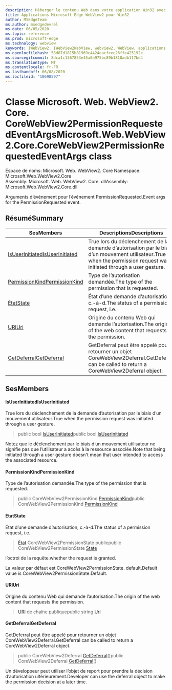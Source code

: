 ```yaml
---
description: Héberger le contenu Web dans votre application Win32 avec le contrôle Microsoft Edge WebView2
title: Applications Microsoft Edge WebView2 pour Win32
author: MSEdgeTeam
ms.author: msedgedevrel
ms.date: 06/05/2020
ms.topic: reference
ms.prod: microsoft-edge
ms.technology: webview
keywords: IWebView2, IWebView2WebView, webview2, WebView, applications Win32, Win32, Edge, ICoreWebView2, ICoreWebView2Controller, contrôle de navigateur, html Edge
ms.openlocfilehash: 58d87d1815b81969c4424eacfcec26ffe425192e
ms.sourcegitcommit: 8dca1c1367853e45a0a975bc89b1818adb117bd4
ms.translationtype: MT
ms.contentlocale: fr-FR
ms.lasthandoff: 06/08/2020
ms.locfileid: "10698597"
---
```

# <span data-ttu-id="4bbd7-104">Classe Microsoft. Web. WebView2. Core. CoreWebView2PermissionRequestedEventArgs</span><span class="sxs-lookup"><span data-stu-id="4bbd7-104">Microsoft.Web.WebView2.Core.CoreWebView2PermissionRequestedEventArgs class</span></span> 

<span data-ttu-id="4bbd7-105">Espace de noms: Microsoft. Web. WebView2. Core </span><span class="sxs-lookup"><span data-stu-id="4bbd7-105">Namespace: Microsoft.Web.WebView2.Core</span></span>\
<span data-ttu-id="4bbd7-106">Assembly: Microsoft. Web. WebView2. Core. dll</span><span class="sxs-lookup"><span data-stu-id="4bbd7-106">Assembly: Microsoft.Web.WebView2.Core.dll</span></span>

<span data-ttu-id="4bbd7-107">Arguments d’événement pour l’événement PermissionRequested.</span><span class="sxs-lookup"><span data-stu-id="4bbd7-107">Event args for the PermissionRequested event.</span></span>

## <span data-ttu-id="4bbd7-108">Résumé</span><span class="sxs-lookup"><span data-stu-id="4bbd7-108">Summary</span></span>

 <span data-ttu-id="4bbd7-109">Ses</span><span class="sxs-lookup"><span data-stu-id="4bbd7-109">Members</span></span>                        | <span data-ttu-id="4bbd7-110">Descriptions</span><span class="sxs-lookup"><span data-stu-id="4bbd7-110">Descriptions</span></span>
--------------------------------|---------------------------------------------
[<span data-ttu-id="4bbd7-111">IsUserInitiated</span><span class="sxs-lookup"><span data-stu-id="4bbd7-111">IsUserInitiated</span></span>](#isuserinitiated) | <span data-ttu-id="4bbd7-112">True lors du déclenchement de la demande d’autorisation par le biais d’un mouvement utilisateur.</span><span class="sxs-lookup"><span data-stu-id="4bbd7-112">True when the permission request was initiated through a user gesture.</span></span>
[<span data-ttu-id="4bbd7-113">PermissionKind</span><span class="sxs-lookup"><span data-stu-id="4bbd7-113">PermissionKind</span></span>](#permissionkind) | <span data-ttu-id="4bbd7-114">Type de l’autorisation demandée.</span><span class="sxs-lookup"><span data-stu-id="4bbd7-114">The type of the permission that is requested.</span></span>
[<span data-ttu-id="4bbd7-115">État</span><span class="sxs-lookup"><span data-stu-id="4bbd7-115">State</span></span>](#state) | <span data-ttu-id="4bbd7-116">État d’une demande d’autorisation, c.-à-d.</span><span class="sxs-lookup"><span data-stu-id="4bbd7-116">The status of a permission request, i.e.</span></span>
[<span data-ttu-id="4bbd7-117">URI</span><span class="sxs-lookup"><span data-stu-id="4bbd7-117">Uri</span></span>](#uri) | <span data-ttu-id="4bbd7-118">Origine du contenu Web qui demande l’autorisation.</span><span class="sxs-lookup"><span data-stu-id="4bbd7-118">The origin of the web content that requests the permission.</span></span>
[<span data-ttu-id="4bbd7-119">GetDeferral</span><span class="sxs-lookup"><span data-stu-id="4bbd7-119">GetDeferral</span></span>](#getdeferral) | <span data-ttu-id="4bbd7-120">GetDeferral peut être appelé pour retourner un objet CoreWebView2Deferral.</span><span class="sxs-lookup"><span data-stu-id="4bbd7-120">GetDeferral can be called to return a CoreWebView2Deferral object.</span></span>

## <span data-ttu-id="4bbd7-121">Ses</span><span class="sxs-lookup"><span data-stu-id="4bbd7-121">Members</span></span>

#### <span data-ttu-id="4bbd7-122">IsUserInitiated</span><span class="sxs-lookup"><span data-stu-id="4bbd7-122">IsUserInitiated</span></span> 

<span data-ttu-id="4bbd7-123">True lors du déclenchement de la demande d’autorisation par le biais d’un mouvement utilisateur.</span><span class="sxs-lookup"><span data-stu-id="4bbd7-123">True when the permission request was initiated through a user gesture.</span></span>

> <span data-ttu-id="4bbd7-124">public bool [IsUserInitiated](#isuserinitiated)</span><span class="sxs-lookup"><span data-stu-id="4bbd7-124">public bool [IsUserInitiated](#isuserinitiated)</span></span>

<span data-ttu-id="4bbd7-125">Notez que le déclenchement par le biais d’un mouvement utilisateur ne signifie pas que l’utilisateur a accès à la ressource associée.</span><span class="sxs-lookup"><span data-stu-id="4bbd7-125">Note that being initiated through a user gesture doesn't mean that user intended to access the associated resource.</span></span>

#### <span data-ttu-id="4bbd7-126">PermissionKind</span><span class="sxs-lookup"><span data-stu-id="4bbd7-126">PermissionKind</span></span> 

<span data-ttu-id="4bbd7-127">Type de l’autorisation demandée.</span><span class="sxs-lookup"><span data-stu-id="4bbd7-127">The type of the permission that is requested.</span></span>

> <span data-ttu-id="4bbd7-128">public CoreWebView2PermissionKind [PermissionKind](#permissionkind)</span><span class="sxs-lookup"><span data-stu-id="4bbd7-128">public CoreWebView2PermissionKind [PermissionKind](#permissionkind)</span></span>

#### <span data-ttu-id="4bbd7-129">État</span><span class="sxs-lookup"><span data-stu-id="4bbd7-129">State</span></span> 

<span data-ttu-id="4bbd7-130">État d’une demande d’autorisation, c.-à-d.</span><span class="sxs-lookup"><span data-stu-id="4bbd7-130">The status of a permission request, i.e.</span></span>

> <span data-ttu-id="4bbd7-131">[État](#state) CoreWebView2PermissionState public</span><span class="sxs-lookup"><span data-stu-id="4bbd7-131">public CoreWebView2PermissionState [State](#state)</span></span>

<span data-ttu-id="4bbd7-132">l’octroi de la requête.</span><span class="sxs-lookup"><span data-stu-id="4bbd7-132">whether the request is granted.</span></span>

<span data-ttu-id="4bbd7-133">La valeur par défaut est CoreWebView2PermissionState. default.</span><span class="sxs-lookup"><span data-stu-id="4bbd7-133">Default value is CoreWebView2PermissionState.Default.</span></span>

#### <span data-ttu-id="4bbd7-134">URI</span><span class="sxs-lookup"><span data-stu-id="4bbd7-134">Uri</span></span> 

<span data-ttu-id="4bbd7-135">Origine du contenu Web qui demande l’autorisation.</span><span class="sxs-lookup"><span data-stu-id="4bbd7-135">The origin of the web content that requests the permission.</span></span>

> <span data-ttu-id="4bbd7-136">[URI](#uri) de chaîne publique</span><span class="sxs-lookup"><span data-stu-id="4bbd7-136">public string [Uri](#uri)</span></span>

#### <span data-ttu-id="4bbd7-137">GetDeferral</span><span class="sxs-lookup"><span data-stu-id="4bbd7-137">GetDeferral</span></span> 

<span data-ttu-id="4bbd7-138">GetDeferral peut être appelé pour retourner un objet CoreWebView2Deferral.</span><span class="sxs-lookup"><span data-stu-id="4bbd7-138">GetDeferral can be called to return a CoreWebView2Deferral object.</span></span>

> <span data-ttu-id="4bbd7-139">public CoreWebView2Deferral [GetDeferral](#getdeferral)()</span><span class="sxs-lookup"><span data-stu-id="4bbd7-139">public CoreWebView2Deferral [GetDeferral](#getdeferral)()</span></span>

<span data-ttu-id="4bbd7-140">Un développeur peut utiliser l’objet de report pour prendre la décision d’autorisation ultérieurement.</span><span class="sxs-lookup"><span data-stu-id="4bbd7-140">Developer can use the deferral object to make the permission decision at a later time.</span></span>


